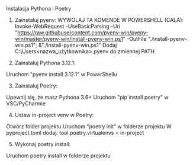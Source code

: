 
Instalacja Pythona i Poetry
1. Zainstaluj pyenv:
  WYWOLAJ TA KOMENDE W POWERSHELL (CALA):
  Invoke-WebRequest -UseBasicParsing -Uri "https://raw.githubusercontent.com/pyenv-win/pyenv-win/master/pyenv-win/install-pyenv-win.ps1" -OutFile "./install-pyenv-win.ps1"; &"./install-pyenv-win.ps1"
  Dodaj C:\Users\<nazwa_użytkownika>\.pyenv do zmiennej PATH

2. Zainstaluj Pythona 3.12.1:
   
  Uruchom "pyenv install 3.12.1" w PowerShellu

3. Zainstaluj Poetry:

  Upewnij się, że masz Pythona 3.6+
  Uruchom "pip install poetry" w VSC/PyCharmie
  
4. Ustaw in-project venv w Poetry:

  Otwórz folder projektu
  Uruchom "poetry init" w folderze projektu
  W pyproject.toml dodaj: tool.poetry.virtualenvs = in-project

5. Wykonaj poetry install:

  Uruchom poetry install w folderze projektu
